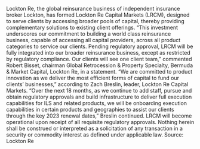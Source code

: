 Lockton Re, the global reinsurance business of independent insurance broker Lockton, has formed Lockton Re Capital Markets (LRCM), designed to serve clients by accessing broader pools of capital, thereby providing complementary solutions to existing client offerings.
“This investment underscores our commitment to building a world class reinsurance business, capable of accessing all capital providers, across all product categories to service our clients. Pending regulatory approval, LRCM will be fully integrated into our broader reinsurance business, except as restricted by regulatory compliance. Our clients will see one client team,” commented Robert Bisset, chairman Global Retrocession & Property Specialty, Bermuda & Market Capital, Lockton Re, in a statement.
“We are committed to product innovation as we deliver the most efficient forms of capital to fund our clients’ businesses,” according to Zach Breslin, leader, Lockton Re Capital Markets.
“Over the next 18 months, as we continue to add staff, pursue and obtain regulatory approvals and build infrastructure to deliver full execution capabilities for ILS and related products, we will be onboarding execution capabilities in certain products and geographies to assist our clients through the key 2023 renewal dates,” Breslin continued.
LRCM will become operational upon receipt of all requisite regulatory approvals. Nothing herein shall be construed or interpreted as a solicitation of any transaction in a security or commodity interest as defined under applicable law.
Source: Lockton Re
